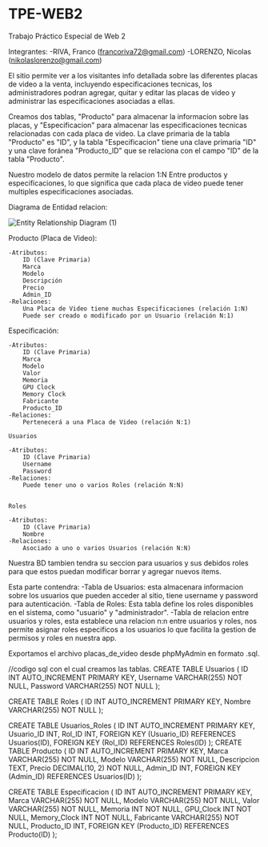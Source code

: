 # TPE-WEB2
Trabajo Práctico Especial de Web 2

Integrantes:
    -RIVA, Franco (francoriva72@gmail.com)
    -LORENZO, Nicolas (nikolaslorenzo@gmail.com)

El sitio permite ver a los visitantes info detallada sobre las diferentes placas de video a la venta, incluyendo especificaciones tecnicas, los administradores podran agregar, quitar y editar las placas de video y administrar las especificaciones asociadas a ellas.

Creamos dos tablas, "Producto" para almacenar la informacion sobre las placas, y "Especificacion" para almacenar las especificaciones tecnicas relacionadas con cada placa de video.
La clave primaria de la tabla "Producto" es "ID", y la tabla "Especificacion" tiene una clave primaria "ID" y una clave foránea "Producto_ID" que se relaciona con el campo "ID" de la tabla "Producto".

Nuestro modelo de datos permite la relacion 1:N Entre productos y especificaciones, lo que significa que cada placa de video puede tener multiples especificaciones asociadas.


Diagrama de Entidad relacion:

![Entity Relationship Diagram (1)](https://github.com/FrancoRiva12/TPE-WEB2/assets/113930684/b6aef840-5464-4385-9121-3c3a23003fa6)

Producto (Placa de Video):

    -Atributos:
        ID (Clave Primaria)
        Marca
        Modelo
        Descripción
        Precio
        Admin_ID
    -Relaciones:
        Una Placa de Video tiene muchas Especificaciones (relación 1:N)
        Puede ser creado o modificado por un Usuario (relación N:1)

Especificación:

    -Atributos:
        ID (Clave Primaria)
        Marca
        Modelo
        Valor
        Memoria
        GPU Clock
        Memory Clock
        Fabricante
        Producto_ID
    -Relaciones:
        Pertenecerá a una Placa de Video (relación N:1)

    Usuarios

    -Atributos:
        ID (Clave Primaria)
        Username
        Password
    -Relaciones:
        Puede tener uno o varios Roles (relación N:N)
    

    Roles

    -Atributos:
        ID (Clave Primaria)
        Nombre
    -Relaciones:
        Asociado a uno o varios Usuarios (relación N:N)

Nuestra BD tambien tendra su seccion para usuarios y sus debidos roles para que estos puedan modificar borrar y agregar nuevos items.

Esta parte contendra:
    -Tabla de Usuarios: esta almacenara informacion sobre los usuarios que pueden acceder al sitio, tiene username y password para autenticación.
    -Tabla de Roles: Esta tabla define los roles disponibles en el sistema, como "usuario" y "administrador".
    -Tabla de relacion entre usuarios y roles, esta establece una relacion n:n entre usuarios y roles, nos permite asignar roles especificos a los usuarios lo que facilita la gestion de permisos y roles en nuestra app.



Exportamos el archivo placas_de_video desde phpMyAdmin en formato .sql.



 //codigo sql con el cual creamos las tablas.
CREATE TABLE Usuarios (
    ID INT AUTO_INCREMENT PRIMARY KEY,
    Username VARCHAR(255) NOT NULL,
    Password VARCHAR(255) NOT NULL
);

CREATE TABLE Roles (
    ID INT AUTO_INCREMENT PRIMARY KEY,
    Nombre VARCHAR(255) NOT NULL
);

CREATE TABLE Usuarios_Roles (
    ID INT AUTO_INCREMENT PRIMARY KEY,
    Usuario_ID INT,
    Rol_ID INT,
    FOREIGN KEY (Usuario_ID) REFERENCES Usuarios(ID),
    FOREIGN KEY (Rol_ID) REFERENCES Roles(ID)
);
CREATE TABLE Producto (
    ID INT AUTO_INCREMENT PRIMARY KEY,
    Marca VARCHAR(255) NOT NULL,
    Modelo  VARCHAR(255) NOT NULL,
    Descripcion TEXT,
    Precio DECIMAL(10, 2) NOT NULL,
    Admin_ID INT,
    FOREIGN KEY (Admin_ID) REFERENCES Usuarios(ID)
);

CREATE TABLE Especificacion (
    ID INT AUTO_INCREMENT PRIMARY KEY,
    Marca VARCHAR(255) NOT NULL,
    Modelo  VARCHAR(255) NOT NULL,
    Valor VARCHAR(255) NOT NULL,
    Memoria INT NOT NULL,
    GPU_Clock INT NOT NULL,
    Memory_Clock INT NOT NULL,
    Fabricante  VARCHAR(255) NOT NULL,
    Producto_ID INT,
    FOREIGN KEY (Producto_ID) REFERENCES Producto(ID)
);




